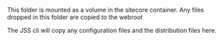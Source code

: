This folder is mounted as a volume in the sitecore container. Any files dropped in this folder are copied to the webroot

The JSS cli will copy any configuration files and the distribution files here.